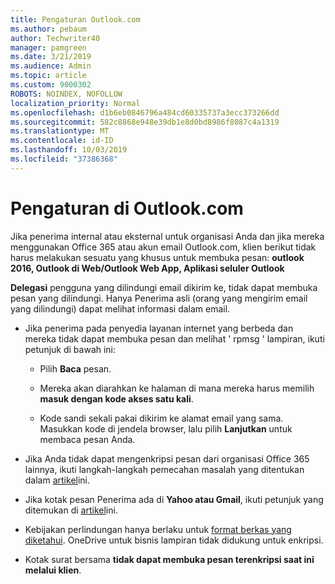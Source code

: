 ```yaml
---
title: Pengaturan Outlook.com
ms.author: pebaum
author: Techwriter40
manager: pamgreen
ms.date: 3/21/2019
ms.audience: Admin
ms.topic: article
ms.custom: 9000302
ROBOTS: NOINDEX, NOFOLLOW
localization_priority: Normal
ms.openlocfilehash: d1b6eb0846796a484cd60335737a3ecc373266dd
ms.sourcegitcommit: 582c8868e948e39db1e8d0bd8986f8087c4a1319
ms.translationtype: MT
ms.contentlocale: id-ID
ms.lasthandoff: 10/03/2019
ms.locfileid: "37386368"
---
```

# <a name="settings-in-outlookcom"></a>Pengaturan di Outlook.com

Jika penerima internal atau eksternal untuk organisasi Anda dan jika mereka menggunakan Office 365 atau akun email Outlook.com, klien berikut tidak harus melakukan sesuatu yang khusus untuk membuka pesan: **outlook 2016, Outlook di Web/Outlook Web App, Aplikasi seluler Outlook**

**Delegasi** pengguna yang dilindungi email dikirim ke, tidak dapat membuka pesan yang dilindungi. Hanya Penerima asli (orang yang mengirim email yang dilindungi) dapat melihat informasi dalam email.

- Jika penerima pada penyedia layanan internet yang berbeda dan mereka tidak&nbsp;dapat membuka pesan dan melihat ' rpmsg ' lampiran, ikuti petunjuk di bawah ini:
    
    - Pilih **Baca** pesan.
    
    - Mereka akan diarahkan ke halaman di mana mereka harus memilih **masuk dengan kode akses satu kali**.
    
    - Kode sandi sekali pakai dikirim ke alamat email yang sama. Masukkan kode di jendela browser, lalu pilih **Lanjutkan** untuk membaca pesan Anda.

- Jika Anda tidak dapat mengenkripsi pesan dari organisasi Office 365 lainnya, ikuti langkah-langkah pemecahan masalah yang ditentukan dalam [artikel](https://support.office.com/article/known-issues-opening-irm-protected-emails-sent-from-users-in-other-office-365-organizations-0dec0593-a05d-4aa2-8445-9311ebab3164)ini.

- Jika kotak pesan Penerima ada di **Yahoo atau Gmail**, ikuti petunjuk</span> yang ditemukan di [artikel](https://support.office.com/article/how-do-i-open-a-protected-message-1157a286-8ecc-4b1e-ac43-2a608fbf3098)ini.

- Kebijakan perlindungan hanya berlaku untuk [format berkas yang diketahui](https://docs.microsoft.com/azure/information-protection/rms-client/client-admin-guide-file-types). OneDrive untuk bisnis lampiran tidak didukung untuk enkripsi.

- Kotak surat bersama **tidak dapat membuka pesan terenkripsi saat ini melalui klien**. 

